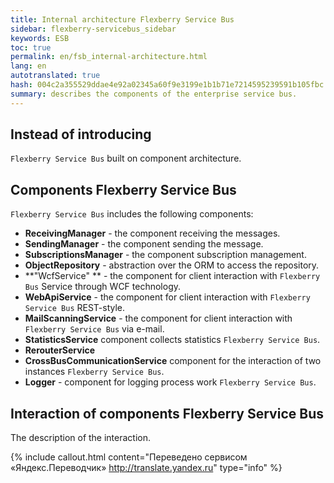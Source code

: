 ```yaml
--- 
title: Internal architecture Flexberry Service Bus 
sidebar: flexberry-servicebus_sidebar 
keywords: ESB 
toc: true 
permalink: en/fsb_internal-architecture.html 
lang: en 
autotranslated: true 
hash: 004c2a355529ddae4e92a02345a60f9e3199e1b1b71e7214595239591b105fbc 
summary: describes the components of the enterprise service bus. 
--- 
```


## Instead of introducing 

`Flexberry Service Bus` built on component architecture. 

## Components Flexberry Service Bus 

`Flexberry Service Bus` includes the following components: 

* **ReceivingManager** - the component receiving the messages. 
* **SendingManager** - the component sending the message. 
* **SubscriptionsManager** - the component subscription management. 
* **ObjectRepository** - abstraction over the ORM to access the repository. 
* **"WcfService" ** - the component for client interaction with `Flexberry Bus` Service through WCF technology. 
* **WebApiService** - the component for client interaction with `Flexberry Service Bus` REST-style. 
* **MailScanningService** - the component for client interaction with `Flexberry Service Bus` via e-mail. 
* **StatisticsService** component collects statistics `Flexberry Service Bus`. 
* **RerouterService** 
* **CrossBusCommunicationService** component for the interaction of two instances `Flexberry Service Bus`. 
* **Logger** - component for logging process work `Flexberry Service Bus`. 

## Interaction of components Flexberry Service Bus 

The description of the interaction. 



{% include callout.html content="Переведено сервисом «Яндекс.Переводчик» <http://translate.yandex.ru>" type="info" %}